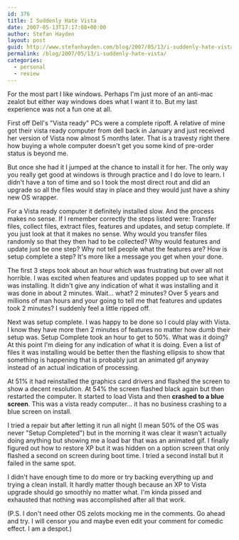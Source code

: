 ```yaml
---
id: 376
title: I Suddenly Hate Vista
date: 2007-05-13T17:17:08+00:00
author: Stefan Hayden
layout: post
guid: http://www.stefanhayden.com/blog/2007/05/13/i-suddenly-hate-vista/
permalink: /blog/2007/05/13/i-suddenly-hate-vista/
categories:
  - personal
  - review
---
```

<p>For the most part I like windows. Perhaps I'm just more of an anti-mac zealot but either way windows does what I want it to. But my last experience was not a fun one at all.</p>
<p>First off Dell's "Vista ready" PCs were a complete ripoff. A relative of mine got their vista ready computer from dell back in January and just received her version of Vista now almost 5 months later. That is a travesty right there how buying a whole computer doesn't get you some kind of pre-order status is beyond me.</p>
<p>But once she had it I jumped at the chance to install it for her. The only way you really get good at windows is through practice and I do love to learn. I didn't have a ton of time and so I took the most direct rout and did an upgrade so all the files would stay in place and they would just have a shiny new OS wrapper.</p>
<p>For a Vista ready computer it definitely installed slow. And the process makes no sense. If I remember correctly the steps listed were: Transfer files,  collect files, extract files, features and updates, and setup complete. If you just look at that it makes no sense. Why would you transfer files randomly so that they then had to be collected? Why would features and update just be one step? Why not tell people what the features are? How is setup complete a step? It's more like a message you get when your done.</p>
<p>The first 3 steps took about an hour which was frustrating but over all not horrible. I was excited when features and updates popped up to see what it was installing. It didn't give any indication of what it was installing and it was done in about 2 minutes. Wait... what? 2 minutes? Over 5 years and millions of man hours and your going to tell me that features and updates took 2 minutes? I suddenly feel a little ripped off.</p>
<p>Next was setup complete. I was happy to be done so I could play with Vista. I know they have more then 2 minutes of features no matter how dumb their setup was. Setup Complete took an hour to get to 50%. What was it doing? At this point I'm dieing for any indication of what it is doing. Even a list of files it was installing would be better then the flashing ellipsis to show that something is happening that is probably just an animated gif anyway instead of an actual indication of processing.</p>
<p>At 51% it had reinstalled the graphics card drivers and flashed the screen to show a decent resolution. At 54% the screen flashed black again but then restarted the computer. It started to load Vista and then <strong>crashed to a blue screen</strong>. This was a vista ready computer... it has no business crashing to a blue screen on install.</p>
<p>I tried a repair but after letting it run all night (I mean 50% of the OS was never "Setup Completed") but in the morning it was clear it wasn't actually doing anything but showing me a load bar that was an animated gif. I finally figured out how to restore XP but it was hidden on a option screen that only flashed a second on screen during boot time. I tried a second install but it failed in the same spot.</p>
<p>I didn't have enough time to do more or try backing everything up and trying a clean install. It hardly matter though because an XP to Vista upgrade should go smoothly no matter what. I'm kinda pissed and exhausted that nothing was accomplished after all that work.</p>
<p>(P.S. I don't need other OS zelots mocking me in the comments. Go ahead and try. I will censor you and maybe even edit your comment for comedic effect. I am a despot.)</p>
